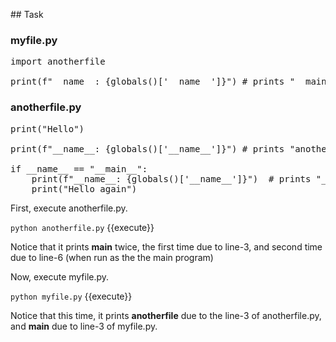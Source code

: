 ## Task

### myfile.py
<pre class="file" data-filename="myfile.py" data-target="replace">
import anotherfile

print(f"__name__: {globals()['__name__']}") # prints "__main__"
</pre>

### anotherfile.py
<pre class="file" data-filename="anotherfile.py" data-target="replace">
print("Hello")

print(f"__name__: {globals()['__name__']}") # prints "anotherfile" when myfile.py is run, "__main__" when anotherfile.py is run.

if __name__ == "__main__":
	print(f"__name__: {globals()['__name__']}")  # prints "__main__" in both cases.
	print("Hello again")
</pre>

First, execute anotherfile.py.

`python anotherfile.py` {{execute}}

Notice that it prints **__main__** twice, the first time due to line-3, and second time due to line-6 (when run as the the main program)

Now, execute myfile.py.

`python myfile.py` {{execute}}

Notice that this time, it prints **anotherfile** due to the line-3 of anotherfile.py, and **__main__** due to line-3 of myfile.py.


